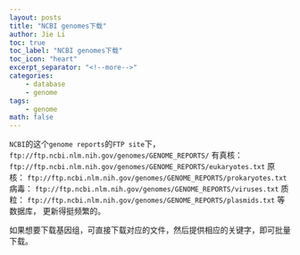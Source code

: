 ```yaml
---
layout: posts
title: "NCBI genomes下载"
author: Jie Li
toc: true
toc_label: "NCBI genomes下载"
toc_icon: "heart"
excerpt_separator: "<!--more-->"
categories:
    - database
    - genome
tags:
    - genome
math: false
---
```


`NCBI`的这个`genome reports`的`FTP site`下，
`ftp://ftp.ncbi.nlm.nih.gov/genomes/GENOME_REPORTS/`
有真核：
`ftp://ftp.ncbi.nlm.nih.gov/genomes/GENOME_REPORTS/eukaryotes.txt`
原核：
`ftp://ftp.ncbi.nlm.nih.gov/genomes/GENOME_REPORTS/prokaryotes.txt`
病毒：
`ftp://ftp.ncbi.nlm.nih.gov/genomes/GENOME_REPORTS/viruses.txt`
质粒：
`ftp://ftp.ncbi.nlm.nih.gov/genomes/GENOME_REPORTS/plasmids.txt`
等数据库，
更新得挺频繁的。

如果想要下载基因组，可直接下载对应的文件，然后提供相应的关键字，即可批量下载。
